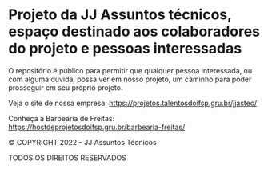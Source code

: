 # Projeto da JJ Assuntos técnicos, espaço destinado aos colaboradores do projeto e pessoas interessadas

O repositório é público para permitir que qualquer pessoa interessada, ou com alguma duvida, possa ver em nosso projeto, um caminho
para poder prosseguir em seu próprio projeto.

Veja o site de nossa empresa: https://projetos.talentosdoifsp.gru.br/jjastec/

Conheça a Barbearia de Freitas: https://hostdeprojetosdoifsp.gru.br/barbearia-freitas/

© COPYRIGHT 2022 - JJ Assuntos Técnicos

TODOS OS DIREITOS RESERVADOS
